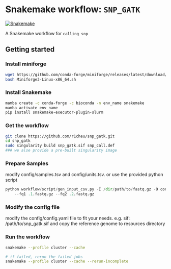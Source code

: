 # Snakemake workflow: `SNP_GATK`

[![Snakemake](https://img.shields.io/badge/snakemake-≥8.0.0-brightgreen.svg)](https://snakemake.github.io)

A Snakemake workflow for `calling snp`

## Getting started

### Install miniforge

```bash
wget https://github.com/conda-forge/miniforge/releases/latest/download/Miniforge3-Linux-x86_64.sh
bash Miniforge3-Linux-x86_64.sh
```

### Install Snakemake

```bash
mamba create -c conda-forge -c bioconda -n env_name snakemake
mamba activate env_name
pip install snakemake-executor-plugin-slurm
```

### Get the workflow

```bash
git clone https://github.com/r1cheu/snp_gatk.git
cd snp_gatk
sudo singularity build snp_gatk.sif snp_call.def
### we alse provide a pre-built singularity image
```

### Prepare Samples

modify config/samples.tsv and config/units.tsv.
or use the provided python script

```python
python workflow/script/gen_input_csv.py -I /dir/path/to/fastq.gz -O config \
    --fq1 .1.fastq.gz --fq2 .2.fastq.gz
```

### Modify the config file

modify the config/config.yaml file to fit your needs.
e.g. sif: /path/to/snp_gatk.sif
and copy the reference genome to resources directory

### Run the workflow

```bash
snakemake --profile cluster --cache

# if failed, rerun the failed jobs
snakemake --profile cluster --cache --rerun-incomplete
```
